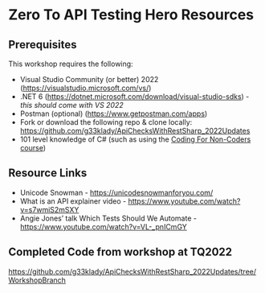# Zero To API Testing Hero Resources

## Prerequisites

This workshop requires the following: 
* Visual Studio Community (or better) 2022 (https://visualstudio.microsoft.com/vs/)
* .NET 6 (https://dotnet.microsoft.com/download/visual-studio-sdks) - _this should come with VS 2022_
* Postman (optional) (https://www.getpostman.com/apps)
* Fork or download the following repo & clone locally: https://github.com/g33klady/ApiChecksWithRestSharp_2022Updates
* 101 level knowledge of C# (such as using the [Coding For Non-Coders course](https://dojo.ministryoftesting.com/dojo/series/coding-for-non-coders-jim-holmes))

## Resource Links

* Unicode Snowman - https://unicodesnowmanforyou.com/
* What is an API explainer video - https://www.youtube.com/watch?v=s7wmiS2mSXY
* Angie Jones’ talk Which Tests Should We Automate - https://www.youtube.com/watch?v=VL-_pnICmGY

## Completed Code from workshop at TQ2022

https://github.com/g33klady/ApiChecksWithRestSharp_2022Updates/tree/WorkshopBranch
